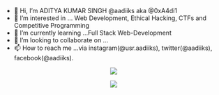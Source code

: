 - 👋 Hi, I’m ADITYA KUMAR SINGH @aadiiks aka @0xA4di1
- 👀 I’m interested in ... Web Development, Ethical Hacking, CTFs and Competitive Programming
- 🌱 I’m currently learning ...Full Stack Web-Development
- 💞️ I’m looking to collaborate on ...
- 📫 How to reach me ...via instagram(@usr.aadiiks), twitter(@aadiiks), facebook(@aadiiks).

<!---
aadiiks/aadiiks is a ✨ special ✨ repository because its `README.md` (this file) appears on your GitHub profile.
You can click the Preview link to take a look at your changes.
--->

<p align="center">
<img src="https://github-readme-stats.vercel.app/api?username=aadiiks&&show_icons=true&title_color=ffffff&text_color=daf7dc&bg_color=000000" />
</p>

<!-- <img src="https://github-readme-stats.vercel.app/api/top-langs/?username=aadiiks&&show_icons=true&title_color=ffffff&icon_color=bb2acf&text_color=daf7dc&bg_color=151515">
 -->
 
<!--  ![Top Langs](https://github-readme-stats.vercel.app/api/top-langs/?username=aadiiks&theme=tokyonight) -->

<!-- <img src="https://github-readme-stats.vercel.app/api/top-langs/?username=aadiiks&show_icons=true&theme=radical&layout=compact"> -->

<!-- Change the `github-readme-stats.anuraghazra1.vercel.app` to `github-readme-stats.vercel.app`  -->
<!--   <img align="center" src="https://github-readme-stats.vercel.app/api/top-langs/?username=aadiiks&langs_count=4&theme=material-palenight&layout=compact" /> -->

<p align="center">
  <img align="center" src="https://github-readme-stats.vercel.app/api/top-langs/?username=aadiiks&langs_count=15&theme=tokyonight" />
</p>

<!-- [![Top Langs](https://github-readme-stats.vercel.app/api/top-langs/?username=aadiiks)](https://github.com/anuraghazra/github-readme-stats) -->

<!-- Wakatime dashboard -->
<!-- <p align="center">
 <img src="https://github-readme-stats.vercel.app/api/wakatime?username=willianrod" />
 </p> -->
